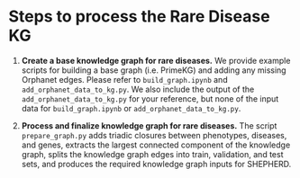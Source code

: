 # Steps to process the Rare Disease KG

1) **Create a base knowledge graph for rare diseases.** We provide example scripts for building a base graph (i.e. PrimeKG) and adding any missing Orphanet edges. Please refer to `build_graph.ipynb` and `add_orphanet_data_to_kg.py`. We also include the output of the `add_orphanet_data_to_kg.py` for your reference, but none of the input data for `build_graph.ipynb` or `add_orphanet_data_to_kg.py`.

2) **Process and finalize knowledge graph for rare diseases.** The script `prepare_graph.py` adds triadic closures between phenotypes, diseases, and genes, extracts the largest connected component of the knowledge graph, splits the knowledge graph edges into train, validation, and test sets, and produces the required knowledge graph inputs for SHEPHERD.